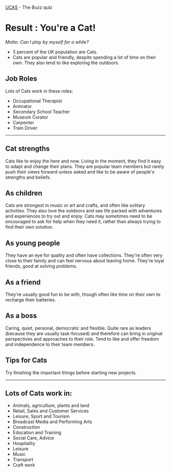 [UCAS](https://www.ucas.com/careers/buzz-quiz) - The Buzz quiz

# Result : You're a Cat!

_Motto: Can I play by myself for a while?_

* 5 percent of the UK population are Cats.
* Cats are popular and friendly, despite spending a lot of time on their own. They also tend to like exploring the outdoors.

## Job Roles
Lots of Cats work in these roles:
* Occupational Therapist
* Animator
* Secondary School Teacher
* Museum Curator
* Carpenter
* Train Driver

--- 

## Cat strengths
Cats like to enjoy the here and now. Living in the moment, they find it easy to adapt and change their plans.
They are popular team members but rarely push their views forward unless asked and like to be aware of people's strengths and beliefs.

## As children
Cats are strongest in music or art and crafts, and often like solitary activities. They also love the outdoors and see life packed with adventures and experiences to try out and enjoy.
Cats may sometimes need to be encouraged to ask for help when they need it, rather than always trying to find their own solution.

## As young people
They have an eye for quality and often have collections. They're often very close to their family and can feel nervous about leaving home. They're loyal friends, good at solving problems.

## As a friend
They're usually good fun to be with, though often like time on their own to recharge their batteries.

## As a boss
Caring, quiet, personal, democratic and flexible. Quite rare as leaders (because they are usually task-focused) and therefore can bring in original perspectives and approaches to their role. Tend to like and offer freedom and independence to their team members.

## Tips for Cats
Try finishing the important things before starting new projects.

--- 

## Lots of Cats work in:
* Animals, agriculture, plants and land
* Retail, Sales and Customer Services
* Leisure, Sport and Tourism
* Broadcast Media and Performing Arts
* Construction
* Education and Training
* Social Care, Advice
* Hospitality
* Leisure
* Music
* Transport
* Craft work
